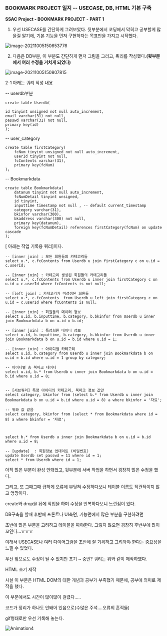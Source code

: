 ### BOOKMARK PROJECT 일지 -- USECASE, DB, HTML 기본 구축



**SSAC Project - BOOKMARK PROJECT** - **PART 1**



1. 우선 USECASE를 간단하게 그려보았다. 뒷부분에서 코딩에서 막히고 공부할게 많을걸 알기에, 기본 기능을 먼저 구현하자는 목표만을 가지고 시작했다.



![image-20211005150653776](C:\Users\profi\AppData\Roaming\Typora\typora-user-images\image-20211005150653776.png)



2. 다음은 DB부분, 이 부분도 간단하게 먼저 그림을 그리고, 쿼리를 작성했다.**(뒷부분에서 여러 수정을 거치게 되었다)**

![image-20211005150807815](C:\Users\profi\AppData\Roaming\Typora\typora-user-images\image-20211005150807815.png)

2-1 아래는 쿼리 작성 내용



-- userdb부분

```mysql
create table Userdb(

id tinyint unsigned not null auto_increment,
email varchar(31) not null,
passwd varchar(31) not null,
primary key(id)
);
```

-- user_category

```mysql
create table firstCategory(
	fcNum tinyint unsigned not null auto_increment,
	userId tinyint not null, 
    fcContents varchar(31),
    primary key(fcNum)
);
```



-- Bookmarkdata

```mysql
create table Bookmarkdata(
	datanum tinyint not null auto_increment,
    fcNumDetail tinyint unsigned,
	id tinyint,
    inputtime timestamp not null , -- default current_timestamp
    category varchar(31),
    bkinfor varchar(300),
    bkaddress varchar(300) not null,
	primary key(datanum),
    foreign key(fcNumDetail) references firstCategory(fcNum) on update cascade
);
```



[ 아래는 작업 기록용 쿼리]이다. 

```mysql
-- [inner join] : 모든 회원들의 카테고리들
select u.*, c.fcContents from Userdb u join firstCategory c on u.id = c.userId;

-- [inner join] : 카테고리 생성된 회원들의 카테고리들
select u.*, c.fcContents from Userdb u inner join firstCategory c on u.id = c.userId where fcContents is not null;

-- [left join] : 카테고리가 미성생된 회원들
select u.*, c.fcContents  from Userdb u left join firstCategory c on u.id = c.userId where fcContents is null;

-- [inner join] : 회원들의 데이터 정보
select u.id, b.inputtime, b.category, b.bkinfor from Userdb u inner join Bookmarkdata b on u.id = b.id;

-- [inner join] : 특정회원 데이터 정보
select u.id, b.inputtime, b.category, b.bkinfor from Userdb u inner join Bookmarkdata b on u.id = b.id where u.id = 1;

-- [inner join] : 아이디별 카테고리
select u.id, b.category from Userdb u inner join Bookmarkdata b on u.id = b.id where u.id = 1 group by category;

-- 아이디별 총 북마크 데이타
select u.id, b.* from Userdb u inner join Bookmarkdata b on u.id = b.id where u.id = 8;


-- [서브쿼리] 특정 아이디의 카테고리, 북마크 정보 값만
select category, bkinfor from (select b.* from Userdb u inner join Bookmarkdata b on u.id = b.id where u.id = 8) a where bkinfor = '자료';

-- 위와 값 같음
select category, bkinfor from (select * from Bookmarkdata where id = 8) a where bkinfor = '자료';



select b.* from Userdb u inner join Bookmarkdata b on u.id = b.id where u.id = 8;

-- [update]  : 회원정보 업데이트 (비밀번호)
update Userdb set passwd = 11 where id = 1;
select * from Userdb where id = 1;
```





아직 많은 부분이 완성 안돼었고, 뒷부분에 서버 작업을 하면서 굉장히 많은 수정을 했다.

그리고, 또 그때그때 급하게 오류에 부딪혀 수정하다보니 테이블 이름도 직관적이지 않고 엉망이다. 



create와 drop을 뒤에 작업을 하며 수정을 반복하다보니 느낀점이 있다.



DB구축을 할때 후반에 프론트나 UI측면, 기능면에서 많은 부분을 구현하려면 

초반에 많은 부분을 고려하고 테이블을 짜야한다. 그렇지 않으면 굉장히 후반부에 많이 꼬인다...ㅠㅠㅠ

이래서 USECASE나 여러 다이어그램을 초반에 잘 기획하고 그려봐야 한다는 중요성을 느낄 수 있었다.



우선 앞으로도 수정이 될 수 있지만 초기 ~ 중반? 쿼리는 위와 같이 제작하였다.





HTML 초기 제작

사실 이 부분은 HTML DOM의 대한 개념과 공부가 부족했기 때문에, 공부에 의미로 제작을 했다.

이 부분에서도 시간이 많이많이 걸렸다.....



코드가 정리가 하나도 안돼어 있음으로(수많은 주석....오류의 흔적들) 

gif형태로만 우선 기록해 놓는다.



![Animation4](C:\Users\profi\Desktop\Animation4.gif)









